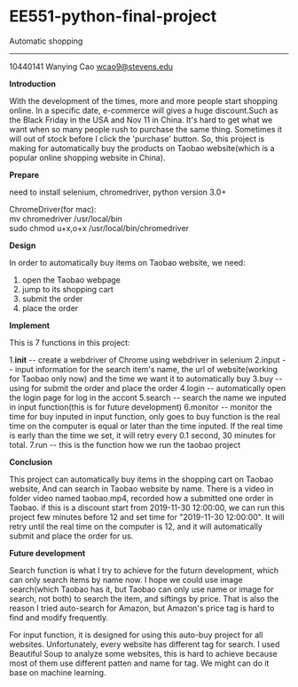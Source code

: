 EE551-python-final-project
=====
Automatic shopping
_____
10440141 
Wanying Cao 
wcao9@stevens.edu

**Introduction**

With the development of the times, more and more people start shopping online. In a specific date, e-commerce will gives a huge discount.Such as the Black Friday in the USA and Nov 11 in China. It's hard to get what we want when so many people rush to purchase the same thing. Sometimes it will out of stock before I click the 'purchase' button. So, this project is making for automatically buy the products on Taobao website(which is a popular online shopping website in China).

**Prepare**   

need to install selenium, chromedriver, python version 3.0+

ChromeDriver(for mac):  
mv chromedriver /usr/local/bin  
sudo chmod u+x,o+x   /usr/local/bin/chromedriver  

**Design**  

In order to automatically buy items on Taobao website, we need:
1. open the Taobao webpage
2. jump to its shopping cart 
3. submit the order
4. place the order

**Implement**

This is 7 functions in this project:

1.__init__ -- create a webdriver of Chrome using webdriver in selenium
2.input -- input information for the search item's name, the url of website(working for Taobao only now) and the time we want it to automatically buy
3.buy -- using for submit the order and place the order
4.login -- automatically open the login page for log in the accont
5.search -- search the name we inputed in input function(this is for future development)
6.monitor -- monitor the time for buy inputed in input function, only goes to buy function is the real time on the computer is equal or later than the time inputed. If the real time is early than the time we set, it will retry every 0.1 second, 30 minutes for total.
7.run -- this is the function how we run the taobao project

**Conclusion**

This project can automatically buy items in the shopping cart on Taobao website, And can search in Taobao website by name.
There is a video in folder video named taobao.mp4, recorded how a submitted one order in Taobao. if this is a discount start from 2019-11-30 12:00:00, we can run this project few minutes before 12 and set time for "2019-11-30 12:00:00". It will retry until the real time on the computer is 12, and it will automatically submit and place the order for us.

**Future development**

Search function is what I try to achieve for the futurn development, which can only search items by name now. I hope we could use image search(which Taobao has it, but Taobao can only use name or image for search, not both) to search the item, and siftings by price. That is also the reason I tried auto-search for Amazon, but Amazon's price tag is hard to find and modify frequently.

For input function, it is designed for using this auto-buy project for all websites. Unfortunately, every website has different tag for search. I used Beautiful Soup to analyze some websites, this is hard to achieve because most of them use different patten and name for tag. We might can do it base on machine learning. 
